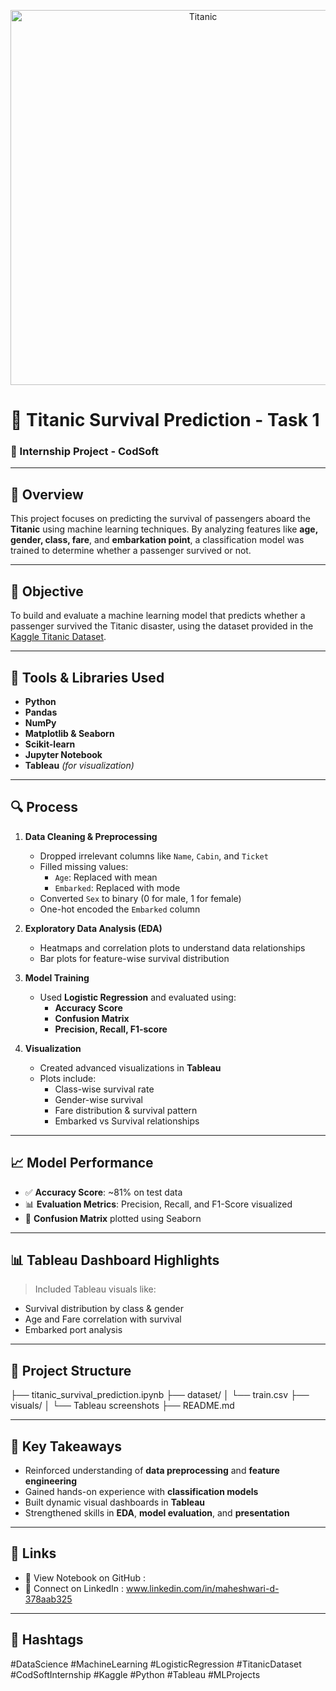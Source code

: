 <p align="center">
  <img src="https://upload.wikimedia.org/wikipedia/commons/f/fd/RMS_Titanic_3.jpg" alt="Titanic" width="600"/>
</p>

# 🚢 Titanic Survival Prediction - Task 1

### 📌 Internship Project - **CodSoft**

---

## 📝 Overview

This project focuses on predicting the survival of passengers aboard the **Titanic** using machine learning techniques. By analyzing features like **age, gender, class, fare**, and **embarkation point**, a classification model was trained to determine whether a passenger survived or not.

---

## 🎯 Objective

To build and evaluate a machine learning model that predicts whether a passenger survived the Titanic disaster, using the dataset provided in the [Kaggle Titanic Dataset](https://www.kaggle.com/competitions/titanic/data).

---

## 🔧 Tools & Libraries Used

- **Python**
- **Pandas**
- **NumPy**
- **Matplotlib & Seaborn**
- **Scikit-learn**
- **Jupyter Notebook**
- **Tableau** *(for visualization)*

---

## 🔍 Process

1. **Data Cleaning & Preprocessing**
   - Dropped irrelevant columns like `Name`, `Cabin`, and `Ticket`
   - Filled missing values:
     - `Age`: Replaced with mean
     - `Embarked`: Replaced with mode
   - Converted `Sex` to binary (0 for male, 1 for female)
   - One-hot encoded the `Embarked` column

2. **Exploratory Data Analysis (EDA)**
   - Heatmaps and correlation plots to understand data relationships
   - Bar plots for feature-wise survival distribution

3. **Model Training**
   - Used **Logistic Regression** and evaluated using:
     - **Accuracy Score**
     - **Confusion Matrix**
     - **Precision, Recall, F1-score**

4. **Visualization**
   - Created advanced visualizations in **Tableau**
   - Plots include:
     - Class-wise survival rate
     - Gender-wise survival
     - Fare distribution & survival pattern
     - Embarked vs Survival relationships

---

## 📈 Model Performance

- ✅ **Accuracy Score**: ~81% on test data
- 📊 **Evaluation Metrics**: Precision, Recall, and F1-Score visualized
- 🧩 **Confusion Matrix** plotted using Seaborn

---

## 📊 Tableau Dashboard Highlights

> Included Tableau visuals like:
- Survival distribution by class & gender
- Age and Fare correlation with survival
- Embarked port analysis

---

## 📁 Project Structure

├── titanic_survival_prediction.ipynb
├── dataset/
│ └── train.csv
├── visuals/
│ └── Tableau screenshots
├── README.md


---

## 🌟 Key Takeaways

- Reinforced understanding of **data preprocessing** and **feature engineering**
- Gained hands-on experience with **classification models**
- Built dynamic visual dashboards in **Tableau**
- Strengthened skills in **EDA**, **model evaluation**, and **presentation**

---

## 🔗 Links

- 📂 View Notebook on GitHub :
- 💼 Connect on LinkedIn : www.linkedin.com/in/maheshwari-d-378aab325

---

## 📌 Hashtags

#DataScience #MachineLearning #LogisticRegression #TitanicDataset
#CodSoftInternship #Kaggle #Python #Tableau #MLProjects
